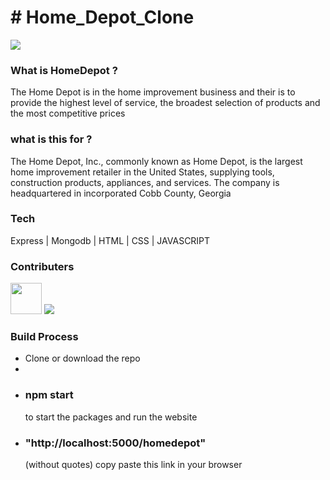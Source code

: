 <h1># Home_Depot_Clone</h1>


<img src ="https://www.reviewsxp.com/blog/wp-content/uploads/2020/05/Home-Depot.jpg"/>

<h3>What is HomeDepot ?</h3>

<p>The Home Depot is in the home improvement business and their is to provide the highest level of service, the broadest selection of products and the most competitive prices</p>

<h3>what is this for ? </h3>

<p>The Home Depot, Inc., commonly known as Home Depot, is the largest home improvement retailer in the United States, supplying tools, construction products, appliances, and services. The company is headquartered in incorporated Cobb County, Georgia</p>

<h3>Tech</h3>

<p> Express | Mongodb | HTML | CSS | JAVASCRIPT</p>

<h3>Contributers</h3>

<a href = "https://github.com/SakethReddy1111"><img src = "https://avatars.githubusercontent.com/u/95850230?v=4" width=50px/></a>
<a href = "https://github.com/Uditkishore"><img src = "https://avatars.githubusercontent.com/u/95956949?v=4"/></a>

<h3>Build Process</h3>

<ul>
  <li>Clone or download the repo<li>
  <li><h3>npm start</h3> to start the packages and run the website</li>
  <li><h3>"http://localhost:5000/homedepot"</h3> (without quotes) copy paste this link in your browser</i>
  
  </ul>



